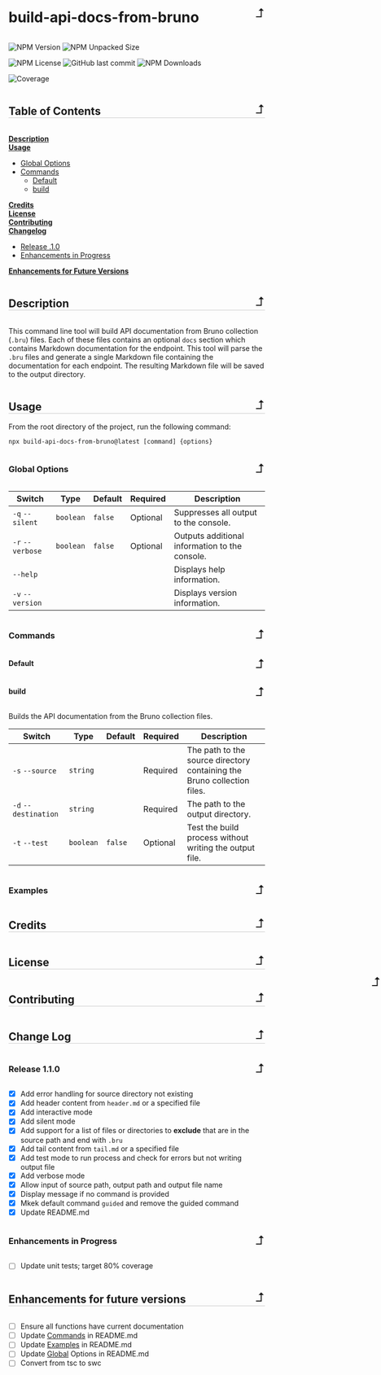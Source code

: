 <style>
  .back-to-top {
    font-size: 24px;
    margin-left: auto;
    position: absolute;
    right: 0;
    text-decoration: none;
    top: 50%;
    transform: translateY(-50%) scale(1, -1);
  }

  h2 {
    border-bottom: 1px solid #ccc;
    flex: 1;
  }

  .header-wrapper {
    align-items: center;
    display: flex;
    justify-content: space-between;
    position: relative;
    width: 100%;
  }
</style>

<div class="header-wrapper">
  <h1 id="top">build-api-docs-from-bruno</h1>
  <a class="back-to-top" href="#top">&#x21B4;</a>
</div>

![NPM Version](https://img.shields.io/npm/v/build-api-docs-from-bruno)
![NPM Unpacked Size](https://img.shields.io/npm/unpacked-size/build-api-docs-from-bruno)

![NPM License](https://img.shields.io/npm/l/build-api-docs-from-bruno)
![GitHub last commit](https://img.shields.io/github/last-commit/WorldOfMaze/build-api-docs-from-bruno)
![NPM Downloads](https://img.shields.io/npm/dw/build-api-docs-from-bruno)

![Coverage](./coverage/badge-branches.svg)

<div class="header-wrapper">
  <h2 id="toc">Table of Contents</h2>
  <a class="back-to-top" href="#top">&#x21B4;</a>
</div>

**[Description](#description)**<br> **[Usage](#usage)**<br>

- [Global Options](#global-options)<br>
- [Commands](#commands)<br>
  - [Default](#default)<br>
  - [build](#build)<br>

**[Credits](#credits)**<br> **[License](#license)**<br>
**[Contributing](#contributing)**<br> **[Changelog](#changelog)**<br>

- [Release .1.0](#release-1-1-1)<br>
- [Enhancements in Progress](#enhancement-in-progress)<br>

**[Enhancements for Future Versions](#enhancements-for-future-versions)**<br>

<div class="header-wrapper">
  <h2 id="description">Description</h2>
  <a class="back-to-top" href="#top">&#x21B4;</a>
</div>

This command line tool will build API documentation from Bruno collection
(`.bru`) files. Each of these files contains an optional `docs` section which
contains Markdown documentation for the endpoint. This tool will parse the
`.bru` files and generate a single Markdown file containing the documentation
for each endpoint. The resulting Markdown file will be saved to the output
directory.

<div class="header-wrapper">
  <h2 id="usage">Usage</h2>
  <a class="back-to-top" href="#top">&#x21B4;</a>
</div>
From the root directory of the project, run the following command:

`npx build-api-docs-from-bruno@latest [command] {options}`

<div class="header-wrapper">
  <h3 id="global-options">Global Options</h3>
  <a class="back-to-top" href="#top">&#x21B4;</a>
</div>

| Switch           | Type      | Default | Required | Description                                    |
| ---------------- | --------- | ------- | -------- | ---------------------------------------------- |
| `-q` `--silent`  | `boolean` | `false` | Optional | Suppresses all output to the console.          |
| `-r` `--verbose` | `boolean` | `false` | Optional | Outputs additional information to the console. |
| `--help`         |           |         |          | Displays help information.                     |
| `-v` `--version` |           |         |          | Displays version information.                  |

<div class="header-wrapper">
  <h3 id="commands">Commands</h3>
  <a class="back-to-top" href="#top">&#x21B4;</a>
</div>
<div class="header-wrapper">
  <h4 id="default">Default</h4>
  <a class="back-to-top" href="#top">&#x21B4;</a>
</div>

<div class="header-wrapper">
  <h4 id="build">build</h4>
  <a class="back-to-top" href="#top">&#x21B4;</a>
</div>

Builds the API documentation from the Bruno collection files.

| Switch               | Type      | Default | Required | Description                                                             |
| -------------------- | --------- | ------- | -------- | ----------------------------------------------------------------------- |
| `-s` `--source`      | `string`  |         | Required | The path to the source directory containing the Bruno collection files. |
| `-d` `--destination` | `string`  |         | Required | The path to the output directory.                                       |
| `-t` `--test`        | `boolean` | `false` | Optional | Test the build process without writing the output file.                 |

<div class="header-wrapper">
  <h3 id="examples">Examples</h3>
  <a class="back-to-top" href="#top">&#x21B4;</a>
</div>

<div class="header-wrapper">
  <h2 id="credits">Credits</h2>
  <a class="back-to-top" href="#top">&#x21B4;</a>
</div>

<div class="header-wrapper">
  <h2 id="license">License</h2>
  <a class="back-to-top" href="#top">&#x21B4;</a>
</div>

<div class="header-wrapper">
  <h2 id="contributing">Contributing</h2>
  <a class="back-to-top" href="#top">&#x21B4;</a>
</div>

<div class="header-wrapper">
  <h2 id="changelog">Change Log</h2>
  <a class="back-to-top" href="#top">&#x21B4;</a>
</div>

<div class="header-wrapper">
  <h3 id="release-1-1-1">Release 1.1.0</h3>
  <a class="back-to-top" href="#top">&#x21B4;</a>
</div>

- [x] Add error handling for source directory not existing
- [x] Add header content from `header.md` or a specified file
- [x] Add interactive mode
- [x] Add silent mode
- [x] Add support for a list of files or directories to **exclude** that are in
      the source path and end with `.bru`
- [x] Add tail content from `tail.md` or a specified file
- [x] Add test mode to run process and check for errors but not writing output
      file
- [x] Add verbose mode
- [x] Allow input of source path, output path and output file name
- [x] Display message if no command is provided
- [x] Mkek default command `guided` and remove the guided command
- [x] Update README.md

<div class="header-wrapper">
  <h3 id="enhancement-in-progress">Enhancements in Progress</h3>
  <a class="back-to-top" href="#top">&#x21B4;</a>
</div>

- [ ] Update unit tests; target 80% coverage

<div class="header-wrapper">
  <h2 id="enhancements-for-future-versions">Enhancements for future versions</h2>
  <a class="back-to-top" href="#top">&#x21B4;</a>
</div>

- [ ] Ensure all functions have current documentation
- [ ] Update [Commands](#commands) in README.md
- [ ] Update [Examples](#examples) in README.md
- [ ] Update [Global](#global-options) Options in README.md
- [ ] Convert from tsc to swc

<a class="back-to-top" href="#top">&#x21B4;</a>
